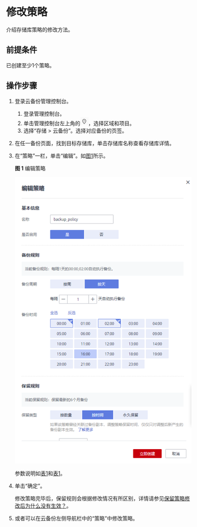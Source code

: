 # 修改策略<a name="cbr_03_0027"></a>

介绍存储库策略的修改方法。

## 前提条件<a name="section15453010184119"></a>

已创建至少1个策略。

## 操作步骤<a name="section15981174344112"></a>

1.  登录云备份管理控制台。
    1.  登录管理控制台。
    2.  单击管理控制台左上角的![](figures/icon-region.png)，选择区域和项目。
    3.  选择“存储 \> 云备份”。选择对应备份的页签。

2.  在任一备份页面，找到目标存储库，单击存储库名称查看存储库详情。
3.  在“策略”一栏，单击“编辑”。如[图1](#fig12897922174518)所示。

    **图 1**  编辑策略<a name="fig12897922174518"></a>  
    

    ![](figures/Snipaste_2021-08-03_17-05-23.png)

    参数说明如[表1](创建存储库备份策略.md#table18975142115146)和[表1](创建存储库复制策略.md#table18975142115146)。

4.  单击“确定”。

    修改策略完毕后，保留规则会根据修改情况有所区别，详情请参见[保留策略修改后为什么没有生效？](https://support.huaweicloud.com/cbr_faq/cbr_06_0044.html)。

5.  或者可以在云备份左侧导航栏中的“策略”中修改策略。

